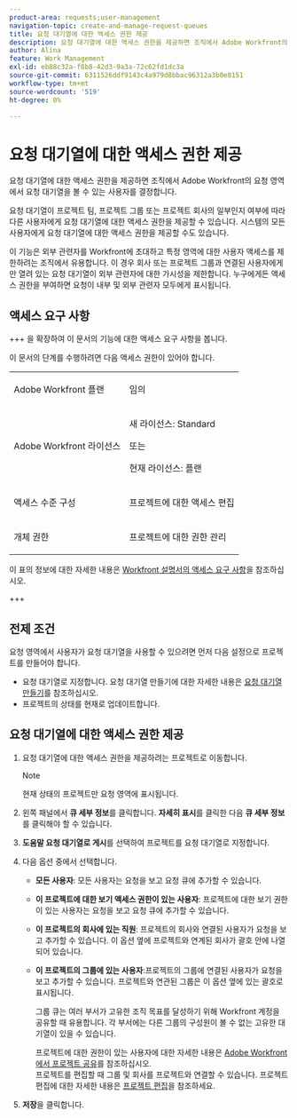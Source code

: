 ```yaml
---
product-area: requests;user-management
navigation-topic: create-and-manage-request-queues
title: 요청 대기열에 대한 액세스 권한 제공
description: 요청 대기열에 대한 액세스 권한을 제공하면 조직에서 Adobe Workfront의 요청 영역에서 요청 대기열을 볼 수 있는 사용자를 결정합니다.
author: Alina
feature: Work Management
exl-id: eb88c32a-f8b8-42d3-9a3a-72c62fd1dc3a
source-git-commit: 6311526ddf9143c4a979d8bbac96312a3b0e8151
workflow-type: tm+mt
source-wordcount: '519'
ht-degree: 0%

---
```


# 요청 대기열에 대한 액세스 권한 제공

요청 대기열에 대한 액세스 권한을 제공하면 조직에서 Adobe Workfront의 요청 영역에서 요청 대기열을 볼 수 있는 사용자를 결정합니다.

요청 대기열이 프로젝트 팀, 프로젝트 그룹 또는 프로젝트 회사의 일부인지 여부에 따라 다른 사용자에게 요청 대기열에 대한 액세스 권한을 제공할 수 있습니다. 시스템의 모든 사용자에게 요청 대기열에 대한 액세스 권한을 제공할 수도 있습니다. 

이 기능은 외부 관련자를 Workfront에 초대하고 특정 영역에 대한 사용자 액세스를 제한하려는 조직에서 유용합니다. 이 경우 회사 또는 프로젝트 그룹과 연결된 사용자에게만 열려 있는 요청 대기열이 외부 관련자에 대한 가시성을 제한합니다. 누구에게든 액세스 권한을 부여하면 요청이 내부 및 외부 관련자 모두에게 표시됩니다.

## 액세스 요구 사항

+++ 을 확장하여 이 문서의 기능에 대한 액세스 요구 사항을 봅니다.

이 문서의 단계를 수행하려면 다음 액세스 권한이 있어야 합니다.

<table style="table-layout:auto"> 
 <col> 
 <col> 
 <tbody> 
  <tr> 
   <td role="rowheader">Adobe Workfront 플랜</td> 
   <td> <p>임의 </p> </td> 
  </tr> 
  <tr> 
   <td role="rowheader">Adobe Workfront 라이선스</td> 
   <td> 
   <p>새 라이선스: Standard </p>
   또는
   <p>현재 라이선스: 플랜 </p> </td> 
  </tr> 
  <tr> 
   <td role="rowheader">액세스 수준 구성</td> 
   <td> <p>프로젝트에 대한 액세스 편집</p> </td> 
  </tr> 
  <tr> 
   <td role="rowheader">개체 권한</td> 
   <td> <p> 프로젝트에 대한 권한 관리</p> </td> 
  </tr> 
 </tbody> 
</table>

이 표의 정보에 대한 자세한 내용은 [Workfront 설명서의 액세스 요구 사항](/help/quicksilver/administration-and-setup/add-users/access-levels-and-object-permissions/access-level-requirements-in-documentation.md)을 참조하십시오.

+++

## 전제 조건

요청 영역에서 사용자가 요청 대기열을 사용할 수 있으려면 먼저 다음 설정으로 프로젝트를 만들어야 합니다.

* 요청 대기열로 지정합니다. 요청 대기열 만들기에 대한 자세한 내용은 [요청 대기열 만들기](../../../manage-work/requests/create-and-manage-request-queues/create-request-queue.md)를 참조하십시오.
* 프로젝트의 상태를 현재로 업데이트합니다.

## 요청 대기열에 대한 액세스 권한 제공

1. 요청 대기열에 대한 액세스 권한을 제공하려는 프로젝트로 이동합니다.

   >[!NOTE]
   >
   >현재 상태의 프로젝트만 요청 영역에 표시됩니다.

1. 왼쪽 패널에서 **큐 세부 정보**&#x200B;를 클릭합니다. **자세히 표시**&#x200B;를 클릭한 다음 **큐 세부 정보**&#x200B;를 클릭해야 할 수 있습니다.
1. **도움말 요청 대기열로 게시**&#x200B;를 선택하여 프로젝트를 요청 대기열로 지정합니다.
1. 다음 옵션 중에서 선택합니다.

   * **모든 사용자**: 모든 사용자는 요청을 보고 요청 큐에 추가할 수 있습니다.
   * **이 프로젝트에 대한 보기 액세스 권한이 있는 사용자**: 프로젝트에 대한 보기 권한이 있는 사용자는 요청을 보고 요청 큐에 추가할 수 있습니다. 
   * **이 프로젝트의 회사에 있는 직원**: 프로젝트의 회사와 연결된 사용자가 요청을 보고 추가할 수 있습니다. 이 옵션 옆에 프로젝트와 연계된 회사가 괄호 안에 나열되어 있습니다. 
   * **이 프로젝트의 그룹에 있는 사용자**:프로젝트의 그룹에 연결된 사용자가 요청을 보고 추가할 수 있습니다. 프로젝트와 연관된 그룹은 이 옵션 옆에 있는 괄호로 표시됩니다.

     그룹 큐는 여러 부서가 고유한 조직 목표를 달성하기 위해 Workfront 계정을 공유할 때 유용합니다. 각 부서에는 다른 그룹의 구성원이 볼 수 없는 고유한 대기열이 있을 수 있습니다.

     프로젝트에 대한 권한이 있는 사용자에 대한 자세한 내용은 [Adobe Workfront에서 프로젝트 공유](../../../workfront-basics/grant-and-request-access-to-objects/share-a-project.md)를 참조하십시오.\
     프로젝트를 편집할 때 그룹 및 회사를 프로젝트와 연결할 수 있습니다. 프로젝트 편집에 대한 자세한 내용은 [프로젝트 편집](../../../manage-work/projects/manage-projects/edit-projects.md)을 참조하세요.

1. **저장**&#x200B;을 클릭합니다.
